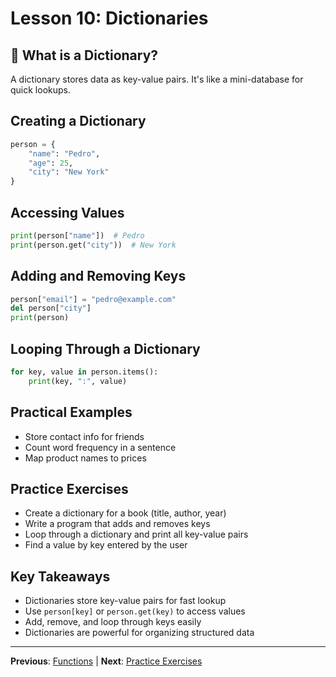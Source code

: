 # Lesson 10: Dictionaries

## 📖 What is a Dictionary?
A dictionary stores data as key-value pairs. It's like a mini-database for quick lookups.

## Creating a Dictionary
```python
person = {
    "name": "Pedro",
    "age": 25,
    "city": "New York"
}
```

## Accessing Values
```python
print(person["name"])  # Pedro
print(person.get("city"))  # New York
```

## Adding and Removing Keys
```python
person["email"] = "pedro@example.com"
del person["city"]
print(person)
```

## Looping Through a Dictionary
```python
for key, value in person.items():
    print(key, ":", value)
```

## Practical Examples
- Store contact info for friends
- Count word frequency in a sentence
- Map product names to prices

## Practice Exercises
- Create a dictionary for a book (title, author, year)
- Write a program that adds and removes keys
- Loop through a dictionary and print all key-value pairs
- Find a value by key entered by the user

## Key Takeaways
- Dictionaries store key-value pairs for fast lookup
- Use `person[key]` or `person.get(key)` to access values
- Add, remove, and loop through keys easily
- Dictionaries are powerful for organizing structured data

---
**Previous**: [Functions](./lesson-09-functions.md) | **Next**: [Practice Exercises](./lesson-11-practice-exercises.md)